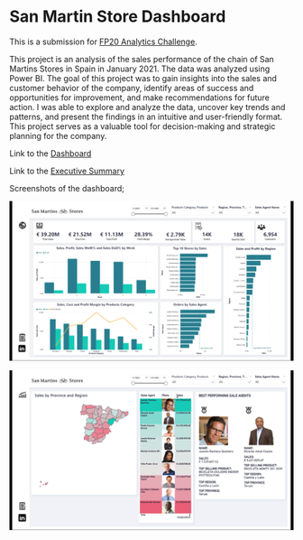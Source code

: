 # San Martin Store Dashboard
This is a submission for [FP20 Analytics Challenge](https://www.linkedin.com/feed/update/urn:li:activity:7018113830710833153?utm_source=share&utm_medium=member_desktop).

This project is an analysis of the sales performance of the chain of San Martins Stores in Spain in January 2021. The data was analyzed using Power BI. The goal of this project was to gain insights into the sales and customer behavior of the company, identify areas of success and opportunities for improvement, and make recommendations for future action. I was able to explore and analyze the data, uncover key trends and patterns, and present the findings in an intuitive and user-friendly format. This project serves as a valuable tool for decision-making and strategic planning for the company.

Link to the [Dashboard](https://app.powerbi.com/view?r=eyJrIjoiY2UzMThjYjEtYjA3MS00NWY0LWI0MjItZDVjODExODEwODdmIiwidCI6ImRmODY3OWNkLWE4MGUtNDVkOC05OWFjLWM4M2VkN2ZmOTVhMCJ9&pageName=ReportSection)


Link to the [Executive Summary](https://github.com/Mevhare/San-Martin-Store-Dashboard/blob/main/Executive%20Summary.ipynb)

Screenshots of the dashboard;
 
![overview](Images/overview.png)


![agents-geo](Images/agents-geo.png)
